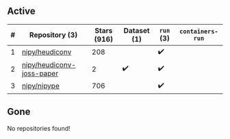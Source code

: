 ## Active
| # | Repository (3) | Stars (916) | Dataset (1) | `run` (3) | `containers-run` |
| --- | --- | --- | --- | --- | --- |
| 1 | [nipy/heudiconv](https://github.com/nipy/heudiconv) | 208 |  | :heavy_check_mark: |  |
| 2 | [nipy/heudiconv-joss-paper](https://github.com/nipy/heudiconv-joss-paper) | 2 | :heavy_check_mark: | :heavy_check_mark: |  |
| 3 | [nipy/nipype](https://github.com/nipy/nipype) | 706 |  | :heavy_check_mark: |  |

## Gone
No repositories found!
